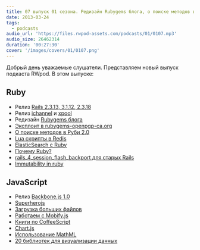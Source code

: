 ```yaml
---
title: 07 выпуск 01 сезона. Редизайн Rubygems блога, о поиске методов в Руби 2.0, Backbone.js 1.0, использование MathML и прочее
date: 2013-03-24
tags:
  - podcasts
audio_url: 'https://files.rwpod-assets.com/podcasts/01/0107.mp3'
audio_size: 26462314
duration: '00:27:30'
cover: '/images/covers/01/0107.png'
---
```


Добрый день уважаемые слушатели. Представляем новый выпуск подкаста RWpod. В этом выпуске:

## Ruby

- Релиз [Rails 2.3.13, 3.1.12, 2.3.18](http://weblog.rubyonrails.org/2013/3/18/SEC-ANN-Rails-3-2-13-3-1-12-and-2-3-18-have-been-released/)
- Релиз [ichannel](https://github.com/robgleeson/ichannel) и [xpool](https://github.com/robgleeson/xpool)
- Редизайн [Rubygems блога](http://blog.rubygems.org/2013/03/18/new-blog-design.html)
- [Эксплоит в rubygems-openpgp-ca.org](https://www.rubygems-openpgp-ca.org/blog/ca-exploited-by-uber-hacker-havenwood.html)
- [О поиске методов в Руби 2.0](http://tech.pro/tutorial/1149/understanding-method-lookup-in-ruby-20)
- [Lua скрипты в Redis](http://www.redisgreen.net/blog/2013/03/18/intro-to-lua-for-redis-programmers/)
- [ElasticSearch c Ruby](http://blog.codegram.com/2013/3/elasticsearch-with-ruby)
- [Почему Ruby?](http://www.codinghorror.com/blog/2013/03/why-ruby.html)
- [rails_4_session_flash_backport для старых Rails](https://github.com/envato/rails_4_session_flash_backport)
- [Immutability in ruby](https://deveo.com/blog/2013/03/22/immutability-in-ruby-part-1/)

## JavaScript

- Релиз [Backbone.js 1.0](http://ashkenas.com/backbonejs-1.0/)
- [Superherojs](http://superherojs.com/)
- [Загрузка больших файлов](http://p27.us/2013/03/bigupload-uploading-really-big-files-in-the-browser/)
- [Работаем с Mobify.js](https://hacks.mozilla.org/2013/03/capturing-improving-performance-of-the-adaptive-web/)
- [Книги по CoffeeScript](http://www.linuxlinks.com/article/20130316171140354/BestFreeCoffeeScriptBooks.html)
- [Chart.js](http://www.chartjs.org/)
- [Использование MathML](http://lea.verou.me/2013/03/use-mathml-today-with-css-fallback/)
- [20 библиотек для визуализации данных](http://www.creativebloq.com/design-tools/data-visualisation-712402)
